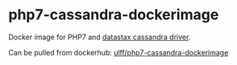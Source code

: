 # php7-cassandra-dockerimage

Docker image for PHP7 and [datastax cassandra driver](http://datastax.github.io/php-driver/).

Can be pulled from dockerhub: [ulff/php7-cassandra-dockerimage](https://hub.docker.com/r/ulff/php7-cassandra-dockerimage/)
